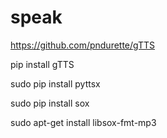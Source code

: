 # speak

https://github.com/pndurette/gTTS


pip install gTTS


sudo pip install pyttsx


sudo pip install sox


sudo apt-get install libsox-fmt-mp3





